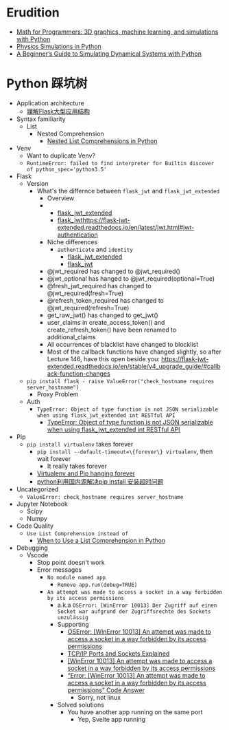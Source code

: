 # Erudition
- [Math for Programmers: 3D graphics, machine learning, and simulations with Python](https://wangwei1237.github.io/shares/Math-for-Programmers.pdf)
- [Physics Simulations in Python](https://physics.weber.edu/schroeder/scicomp/PythonManual.pdf)
- [A Beginner’s Guide to Simulating Dynamical Systems with Python](https://towardsdatascience.com/a-beginners-guide-to-simulating-dynamical-systems-with-python-a29bc27ad9b1)
# Python 踩坑树
- Application architecture
  - [理解Flask大型应用结构](https://www.dreamer.im/2019/04/01/flask/%E7%90%86%E8%A7%A3Flask%E5%A4%A7%E5%9E%8B%E5%BA%94%E7%94%A8%E7%BB%93%E6%9E%84/)
- Syntax familiarity
  - List
    - Nested Comprehension
      - [Nested List Comprehensions in Python](https://www.geeksforgeeks.org/nested-list-comprehensions-in-python/)
- Venv
  - Want to duplicate Venv?
  - `RuntimeError: failed to find interpreter for Builtin discover of python_spec='python3.5'`
- Flask
  - Version
    - What's the differnce between `flask_jwt` and `flask_jwt_extended`
      - Overview
      - 
        - [flask_jwt_extended](https://flask-jwt-extended.readthedocs.io/en/latest/)
        - [flask_jwt](https://flask-jwt.readthedocs.io/en/latest/)https://flask-jwt-extended.readthedocs.io/en/latest/jwt.html#jwt-authentication
      - Niche differences
        - `authenticate` and `identity`
          - [flask_jwt_extended]()
          - [flask_jwt](https://flask-jwt.readthedocs.io/en/latest/jwt.html#jwt-authentication)
      - @jwt_required has changed to @jwt_required()
      - @jwt_optional has hanged to @jwt_required(optional=True)
      - @fresh_jwt_required has changed to @jwt_required(fresh=True)
      - @refresh_token_required has changed to @jwt_required(refresh=True)
      - get_raw_jwt() has changed to get_jwt()
      - user_claims in create_access_token() and create_refresh_token() have been renamed to additional_claims
      - All occurrences of blacklist have changed to blocklist
      - Most of the callback functions have changed slightly, so after Lecture 146, have this open beside you: https://flask-jwt-extended.readthedocs.io/en/stable/v4_upgrade_guide/#callback-function-changes
  - `pip install flask - raise ValueError("check_hostname requires server_hostname")`
    - Proxy Problem
  - Auth
    - `TypeError: Object of type function is not JSON serializable when using flask_jwt_extended int RESTful API`
      - [TypeError: Object of type function is not JSON serializable when using flask_jwt_extended int RESTful API](https://stackoverflow.com/questions/66200136/typeerror-object-of-type-function-is-not-json-serializable-when-using-flask-jwt)
- Pip
  - `pip install virtualenv` takes forever
    - `pip install --default-timeout=\{forever\} virtualenv`, then wait forever
      - It really takes forever
    - [Virtualenv and Pip hanging forever](https://stackoverflow.com/questions/40093814/virtualenv-and-pip-hanging-forever)
    - [python利用国内源解决pip install 安装超时问题](https://blog.csdn.net/ezreal_tao/article/details/102142789)
- Uncategorized
  - `ValueError: check_hostname requires server_hostname`
- Jupyter Notebook
  - Scipy
  - Numpy
- Code Quality
  - `Use List Comprehension instead of`
    - [When to Use a List Comprehension in Python](https://realpython.com/list-comprehension-python/)
- Debugging
  - Vscode
    - Stop point doesn't work
    - Error messages
      - `No module named app`
        - `Remove app.run(debug=TRUE)`
      - `An attempt was made to access a socket in a way forbidden by its access permissions`
        - a.k.a `OSError: [WinError 10013] Der Zugriff auf einen Socket war aufgrund der Zugriffsrechte des Sockets unzulässig`
        - Supporting
          - [OSError: [WinError 10013] An attempt was made to access a socket in a way forbidden by its access permissions](https://github.com/googleworkspace/python-samples/issues/86)
          - [TCP/IP Ports and Sockets Explained](http://www.steves-internet-guide.com/tcpip-ports-sockets/#comment-1821)
          - [[WinError 10013] An attempt was made to access a socket in a way forbidden by its access permissions](https://intellij-support.jetbrains.com/hc/en-us/community/posts/360001679940--WinError-10013-An-attempt-was-made-to-access-a-socket-in-a-way-forbidden-by-its-access-permissions)
          - [“Error: [WinError 10013] An attempt was made to access a socket in a way forbidden by its access permissions” Code Answer](https://www.codegrepper.com/code-examples/typescript/Error%3A+%5BWinError+10013%5D+An+attempt+was+made+to+access+a+socket+in+a+way+forbidden+by+its+access+permissions)
            - Sorry, not linux
        - Solved solutions
          - You have another app running on the same port
            - Yep, Svelte app running